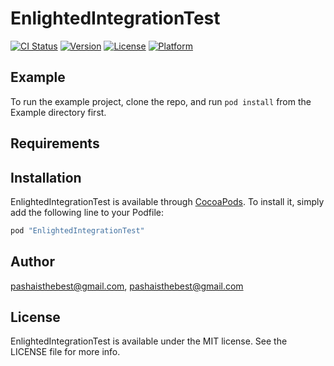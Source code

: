 # EnlightedIntegrationTest

[![CI Status](http://img.shields.io/travis/pashaisthebest@gmail.com/EnlightedIntegrationTest.svg?style=flat)](https://travis-ci.org/pashaisthebest@gmail.com/EnlightedIntegrationTest)
[![Version](https://img.shields.io/cocoapods/v/EnlightedIntegrationTest.svg?style=flat)](http://cocoapods.org/pods/EnlightedIntegrationTest)
[![License](https://img.shields.io/cocoapods/l/EnlightedIntegrationTest.svg?style=flat)](http://cocoapods.org/pods/EnlightedIntegrationTest)
[![Platform](https://img.shields.io/cocoapods/p/EnlightedIntegrationTest.svg?style=flat)](http://cocoapods.org/pods/EnlightedIntegrationTest)

## Example

To run the example project, clone the repo, and run `pod install` from the Example directory first.

## Requirements

## Installation

EnlightedIntegrationTest is available through [CocoaPods](http://cocoapods.org). To install
it, simply add the following line to your Podfile:

```ruby
pod "EnlightedIntegrationTest"
```

## Author

pashaisthebest@gmail.com, pashaisthebest@gmail.com

## License

EnlightedIntegrationTest is available under the MIT license. See the LICENSE file for more info.
